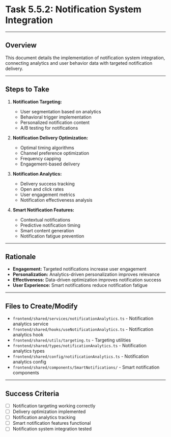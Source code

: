 # Task 5.5.2: Notification System Integration

---

## Overview
This document details the implementation of notification system integration, connecting analytics and user behavior data with targeted notification delivery.

---

## Steps to Take
1. **Notification Targeting:**
   - User segmentation based on analytics
   - Behavioral trigger implementation
   - Personalized notification content
   - A/B testing for notifications

2. **Notification Delivery Optimization:**
   - Optimal timing algorithms
   - Channel preference optimization
   - Frequency capping
   - Engagement-based delivery

3. **Notification Analytics:**
   - Delivery success tracking
   - Open and click rates
   - User engagement metrics
   - Notification effectiveness analysis

4. **Smart Notification Features:**
   - Contextual notifications
   - Predictive notification timing
   - Smart content generation
   - Notification fatigue prevention

---

## Rationale
- **Engagement:** Targeted notifications increase user engagement
- **Personalization:** Analytics-driven personalization improves relevance
- **Effectiveness:** Data-driven optimization improves notification success
- **User Experience:** Smart notifications reduce notification fatigue

---

## Files to Create/Modify
- `frontend/shared/services/notificationAnalytics.ts` - Notification analytics service
- `frontend/shared/hooks/useNotificationAnalytics.ts` - Notification analytics hook
- `frontend/shared/utils/targeting.ts` - Targeting utilities
- `frontend/shared/types/notificationAnalytics.ts` - Notification analytics types
- `frontend/shared/config/notificationAnalytics.ts` - Notification analytics config
- `frontend/shared/components/SmartNotifications/` - Smart notification components

---

## Success Criteria
- [ ] Notification targeting working correctly
- [ ] Delivery optimization implemented
- [ ] Notification analytics tracking
- [ ] Smart notification features functional
- [ ] Notification system integration tested 